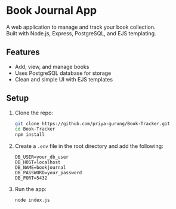 # Book Journal App

A web application to manage and track your book collection.  
Built with Node.js, Express, PostgreSQL, and EJS templating.

## Features

- Add, view, and manage books
- Uses PostgreSQL database for storage
- Clean and simple UI with EJS templates


## Setup

1. Clone the repo:
   ```bash
   git clone https://github.com/priya-gurung/Book-Tracker.git
   cd Book-Tracker
   npm install

2. Create a `.env` file in the root directory and add the following:
    ```env
    DB_USER=your_db_user
    DB_HOST=localhost
    DB_NAME=bookjournal
    DB_PASSWORD=your_password
    DB_PORT=5432

3. Run the app:
   ```bash
   node index.js

